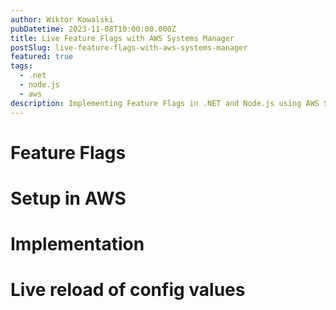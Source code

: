 ```yaml
---
author: Wiktor Kowalski
pubDatetime: 2023-11-08T10:00:00.000Z
title: Live Feature Flags with AWS Systems Manager
postSlug: live-feature-flags-with-aws-systems-manager
featured: true
tags:
  - .net
  - node.js
  - aws
description: Implementing Feature Flags in .NET and Node.js using AWS Systems Manager
---
```


# Feature Flags

# Setup in AWS

# Implementation

# Live reload of config values
